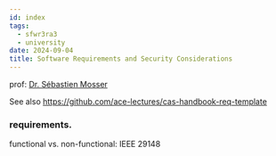 ```yaml
---
id: index
tags:
  - sfwr3ra3
  - university
date: 2024-09-04
title: Software Requirements and Security Considerations
---
```


prof: [Dr. Sébastien Mosser](https://mosser.github.io/teaching/)

See also https://github.com/ace-lectures/cas-handbook-req-template

### requirements.

functional vs. non-functional: IEEE 29148
